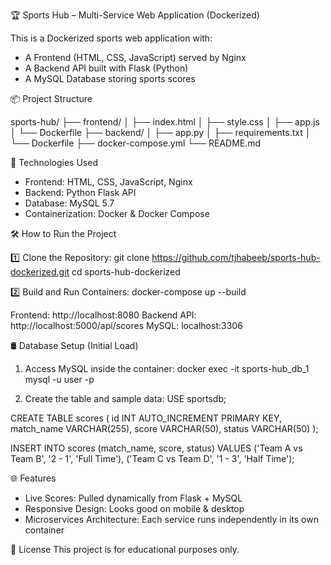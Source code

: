 
🏆 Sports Hub – Multi-Service Web Application (Dockerized)

This is a Dockerized sports web application with:
- A Frontend (HTML, CSS, JavaScript) served by Nginx
- A Backend API built with Flask (Python)
- A MySQL Database storing sports scores

📦 Project Structure

sports-hub/
├── frontend/
│   ├── index.html
│   ├── style.css
│   ├── app.js
│   └── Dockerfile
├── backend/
│   ├── app.py
│   ├── requirements.txt
│   └── Dockerfile
├── docker-compose.yml
└── README.md

🚀 Technologies Used
- Frontend: HTML, CSS, JavaScript, Nginx
- Backend: Python Flask API
- Database: MySQL 5.7
- Containerization: Docker & Docker Compose

🛠 How to Run the Project

1️⃣ Clone the Repository:
git clone https://github.com/tjhabeeb/sports-hub-dockerized.git
cd sports-hub-dockerized

2️⃣ Build and Run Containers:
docker-compose up --build

Frontend: http://localhost:8080
Backend API: http://localhost:5000/api/scores
MySQL: localhost:3306

🛢 Database Setup (Initial Load)

1. Access MySQL inside the container:
docker exec -it sports-hub_db_1 mysql -u user -p

2. Create the table and sample data:
USE sportsdb;

CREATE TABLE scores (
  id INT AUTO_INCREMENT PRIMARY KEY,
  match_name VARCHAR(255),
  score VARCHAR(50),
  status VARCHAR(50)
);

INSERT INTO scores (match_name, score, status) VALUES
('Team A vs Team B', '2 - 1', 'Full Time'),
('Team C vs Team D', '1 - 3', 'Half Time');

🌐 Features

- Live Scores: Pulled dynamically from Flask + MySQL
- Responsive Design: Looks good on mobile & desktop
- Microservices Architecture: Each service runs independently in its own container

📄 License
This project is for educational purposes only.
